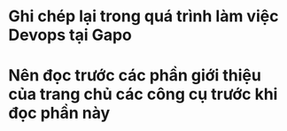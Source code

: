 # Ghi chép lại trong quá trình làm việc Devops tại Gapo
# Nên đọc trước các phần giới thiệu của trang chủ các công cụ trước khi đọc phần này